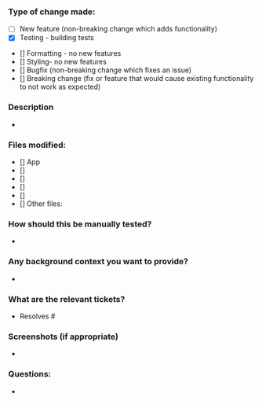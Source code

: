 ### Type of change made:
- [ ] New feature (non-breaking change which adds functionality)
- [x] Testing - building tests
- [] Formatting - no new features
- [] Styling- no new features
- [] Bugfix (non-breaking change which fixes an issue)
- [] Breaking change (fix or feature that would cause existing functionality to not work as expected)
### Description
*
### Files modified:
- [] App
- []
- []
- []
- []
- [] Other files:
### How should this be manually tested?
*
### Any background context you want to provide?
*
### What are the relevant tickets?
* Resolves #
### Screenshots (if appropriate)
*
### Questions:
* 
